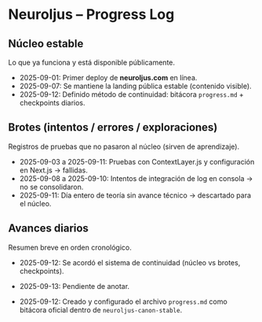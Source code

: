 # Neuroljus – Progress Log

## Núcleo estable
Lo que ya funciona y está disponible públicamente.

- 2025-09-01: Primer deploy de **neuroljus.com** en línea.
- 2025-09-07: Se mantiene la landing pública estable (contenido visible).
- 2025-09-12: Definido método de continuidad: bitácora `progress.md` + checkpoints diarios.

## Brotes (intentos / errores / exploraciones)
Registros de pruebas que no pasaron al núcleo (sirven de aprendizaje).

- 2025-09-03 a 2025-09-11: Pruebas con ContextLayer.js y configuración en Next.js → fallidas.
- 2025-09-08 a 2025-09-10: Intentos de integración de log en consola → no se consolidaron.
- 2025-09-11: Día entero de teoría sin avance técnico → descartado para el núcleo.

## Avances diarios
Resumen breve en orden cronológico.

- 2025-09-12: Se acordó el sistema de continuidad (núcleo vs brotes, checkpoints).
- 2025-09-13: Pendiente de anotar.

- 2025-09-12: Creado y configurado el archivo `progress.md` como bitácora oficial dentro de `neuroljus-canon-stable`.

